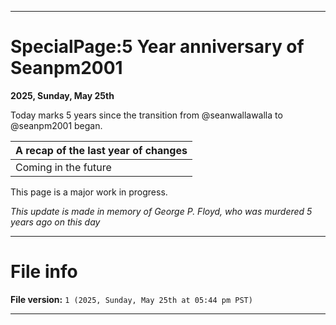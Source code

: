 
***

# SpecialPage:5 Year anniversary of Seanpm2001

**2025, Sunday, May 25th**

Today marks 5 years since the transition from @seanwallawalla to @seanpm2001 began.

| A recap of the last year of changes | 
|---|
| Coming in the future |

This page is a major work in progress.

_This update is made in memory of George P. Floyd, who was murdered 5 years ago on this day_

***

# File info

**File version:** `1 (2025, Sunday, May 25th at 05:44 pm PST)`

***
